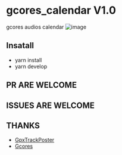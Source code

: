 # gcores_calendar V1.0
gcores audios calendar
![image](https://user-images.githubusercontent.com/15976103/92892189-1decbc80-f44b-11ea-9cf8-e1ded4bed4df.png)

## Insatall
 - yarn install
 - yarn develop

## PR ARE WELCOME
## ISSUES ARE WELCOME

## THANKS
- [GpxTrackPoster](https://github.com/flopp/GpxTrackPoster)
- [Gcores](https://www.gcores.com/)
